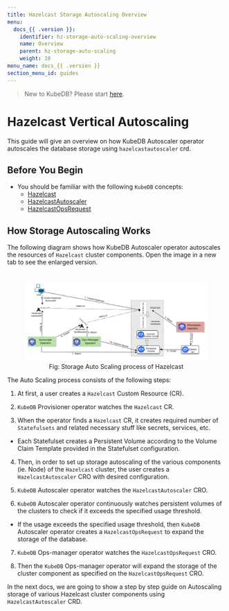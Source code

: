 ```yaml
---
title: Hazelcast Storage Autoscaling Overview
menu:
  docs_{{ .version }}:
    identifier: hz-storage-auto-scaling-overview
    name: Overview
    parent: hz-storage-auto-scaling
    weight: 10
menu_name: docs_{{ .version }}
section_menu_id: guides
---
```


> New to KubeDB? Please start [here](/docs/README.md).

# Hazelcast Vertical Autoscaling

This guide will give an overview on how KubeDB Autoscaler operator autoscales the database storage using `hazelcastautoscaler` crd.

## Before You Begin

- You should be familiar with the following `KubeDB` concepts:
    - [Hazelcast](/docs/guides/hazelcast/concepts/hazelcast.md)
    - [HazelcastAutoscaler](/docs/guides/hazelcast/concepts/hazelcastautoscaler.md)
    - [HazelcastOpsRequest](/docs/guides/hazelcast/concepts/hazelcast-opsrequest.md)

## How Storage Autoscaling Works

The following diagram shows how KubeDB Autoscaler operator autoscales the resources of `Hazelcast` cluster components. Open the image in a new tab to see the enlarged version.

<figure align="center">
    <img alt="Storage Auto Scaling process of Hazelcast" src="/docs/images/day-2-operation/hazelcast/hz-storage-autoscaling.svg">
<figcaption align="center">Fig: Storage Auto Scaling process of Hazelcast</figcaption>
</figure>


The Auto Scaling process consists of the following steps:

1. At first, a user creates a `Hazelcast` Custom Resource (CR).

2. `KubeDB` Provisioner  operator watches the `Hazelcast` CR.

3. When the operator finds a `Hazelcast` CR, it creates required number of `Statefulsets` and related necessary stuff like secrets, services, etc.

- Each Statefulset creates a Persistent Volume according to the Volume Claim Template provided in the Statefulset configuration.

4. Then, in order to set up storage autoscaling of the various components (ie. Node) of the `Hazelcast` cluster, the user creates a `HazelcastAutoscaler` CRO with desired configuration.

5. `KubeDB` Autoscaler operator watches the `HazelcastAutoscaler` CRO.

6. `KubeDB` Autoscaler operator continuously watches persistent volumes of the clusters to check if it exceeds the specified usage threshold.
- If the usage exceeds the specified usage threshold, then `KubeDB` Autoscaler operator creates a `HazelcastOpsRequest` to expand the storage of the database.

7. `KubeDB` Ops-manager operator watches the `HazelcastOpsRequest` CRO.

8. Then the `KubeDB` Ops-manager operator will expand the storage of the cluster component as specified on the `HazelcastOpsRequest` CRO.

In the next docs, we are going to show a step by step guide on Autoscaling storage of various Hazelcast cluster components using `HazelcastAutoscaler` CRD.
